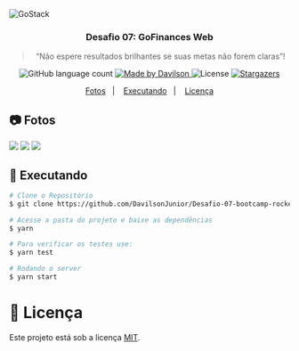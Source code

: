 <img alt="GoStack" src="https://storage.googleapis.com/golden-wind/bootcamp-gostack/header-desafios-new.png" />

<h3 align="center">
  Desafio 07: GoFinances Web
</h3>

<blockquote align="center">“Não espere resultados brilhantes se suas metas não forem claras”!</blockquote>

<p align="center">
  <img alt="GitHub language count" src="https://img.shields.io/github/languages/count/rocketseat/bootcamp-gostack-desafios?color=%2304D361">

  <a href="https://davilsonjunior.com.br">
    <img alt="Made by Davilson" src="https://img.shields.io/badge/made%20by-DavilsonJunior-%2304D361">
  </a>

  <img alt="License" src="https://img.shields.io/badge/license-MIT-%2304D361">

  <a href="https://github.com/DavilsonJunior/Desafio-07-bootcamp-rocketseat/stargazers">
    <img alt="Stargazers" src="https://img.shields.io/github/stars/rocketseat/bootcamp-gostack-desafios?style=social">
  </a>
</p>

<p align="center">
  <a href="#camera-fotos">Fotos</a>&nbsp;&nbsp;&nbsp;|&nbsp;&nbsp;&nbsp;
  <a href="#rocket-executando">Executando</a>&nbsp;&nbsp;&nbsp;|&nbsp;&nbsp;&nbsp;
  <a href="#memo-licença">Licença</a>
</p>

## :camera: Fotos

<div>
   <img src="https://user-images.githubusercontent.com/35976070/166338129-8f005838-d195-480f-819e-89ed4c5982ee.png">
   <img src="https://user-images.githubusercontent.com/35976070/166338165-cff97d73-9a38-4f5c-bfae-99d58d56b33c.png">
   <img src="https://user-images.githubusercontent.com/35976070/166338196-0488c322-c8b4-4480-bb7e-ec4f87c36072.png">
</div>

## :rocket: Executando

```bash
# Clone o Repositório
$ git clone https://github.com/DavilsonJunior/Desafio-07-bootcamp-rocketseat
```

```bash
# Acesse a pasta do projeto e baixe as dependências
$ yarn
```

```bash
# Para verificar os testes use:
$ yarn test
```

```bash
# Rodando o server
$ yarn start
```

# :memo: Licença

Este projeto está sob a licença [MIT](./LICENCE).


